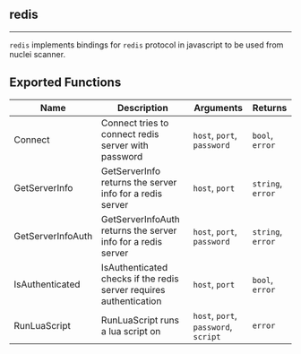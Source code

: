 ## redis 
---


`redis` implements bindings for `redis` protocol in javascript
to be used from nuclei scanner.





## Exported Functions

| Name | Description | Arguments | Returns |
|--------|-------------|-----------|---------|
Connect |  Connect tries to connect redis server with password | `host`, `port`, `password` | `bool`, `error` |
GetServerInfo |  GetServerInfo returns the server info for a redis server | `host`, `port` | `string`, `error` |
GetServerInfoAuth |  GetServerInfoAuth returns the server info for a redis server | `host`, `port`, `password` | `string`, `error` |
IsAuthenticated |  IsAuthenticated checks if the redis server requires authentication | `host`, `port` | `bool`, `error` |
RunLuaScript |  RunLuaScript runs a lua script on | `host`, `port`, `password`, `script` | `error` |






